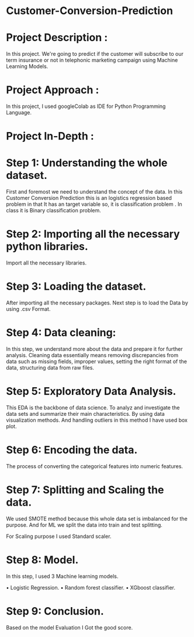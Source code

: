 # Customer-Conversion-Prediction


# Project Description :

In this project. We're going to predict if the customer will subscribe to our term insurance or not in telephonic marketing campaign using Machine Learning Models.

# Project Approach :

In this project, I used googleColab  as IDE for Python Programming Language.

# Project In-Depth :

# Step 1:  Understanding the whole dataset.
First and foremost we need to understand the concept of the data. In this Customer Conversion Prediction this is an logistics regression based problem in that It has an target variable so, it is classification problem . In class it is Binary classification problem.

# Step 2:  Importing all the necessary python libraries.
Import all the necessary libraries.

# Step 3:  Loading the dataset.
After importing all the necessary packages. Next step is to load the Data by using .csv Format.

# Step 4:  Data cleaning:
In this step, we understand more about the data and prepare it for further    analysis. Cleaning data essentially means removing discrepancies from data such as missing fields, improper values, setting the right format of the data, structuring data from raw files.

# Step 5:  Exploratory Data Analysis.
This EDA is the backbone of data science. To analyz  and investigate the data sets and summarize their main characteristics. By using data visualization methods. 
And handling outliers in this method I have  used box plot.

# Step 6:  Encoding the data.
The process of converting the categorical features into numeric features.
 
#  Step 7:  Splitting and Scaling the data.
We used SMOTE method because this whole data set is imbalanced for the purpose.
And for ML we split the data into train and test splitting.

For Scaling purpose I used Standard scaler.

# Step 8:  Model.
In this step, I used 3 Machine learning models. 

•	Logistic Regression.
•	Random forest classifier.
•	XGboost classifier.

# Step 9: Conclusion.
Based on the model Evaluation I Got the good score.

 
 
 
 
 
 
 

